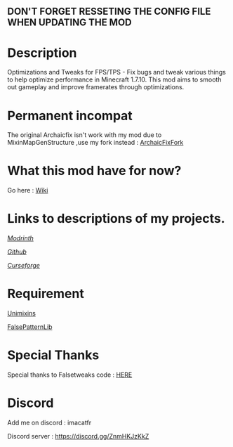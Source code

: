 ## DON'T FORGET RESSETING THE CONFIG FILE WHEN UPDATING THE MOD

# Description

Optimizations and Tweaks for FPS/TPS - Fix bugs and tweak various things to help optimize performance in Minecraft 1.7.10. This mod aims to smooth out gameplay and improve framerates through optimizations.

# Permanent incompat

The original Archaicfix isn't work with my mod due to MixinMapGenStructure ,use my fork instead : [ArchaicFixFork](https://github.com/quentin452/ArchaicFix)

# What this mod have for now?

Go here : [Wiki](https://github.com/quentin452/OptimizationsAndTweaks/wiki)

# Links to descriptions of my projects.

[*Modrinth*](https://modrinth.com/mod/optimizationsandtweaks)

[*Github*](https://github.com/quentin452/OptimizationsAndTweaks)

[*Curseforge*](https://legacy.curseforge.com/minecraft/mc-mods/optimizationsandtweaks)

# Requirement

[Unimixins](https://legacy.curseforge.com/minecraft/mc-mods/unimixins/files/4600285)

[FalsePatternLib](https://legacy.curseforge.com/minecraft/mc-mods/fplib/files/4701057)

# Special Thanks

Special thanks to Falsetweaks code : [HERE](https://github.com/FalsePattern/FalseTweaks)

# Discord

Add me on discord : imacatfr

Discord server : https://discord.gg/ZnmHKJzKkZ
